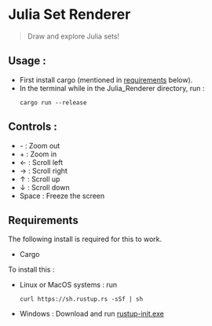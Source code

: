 # Julia Set Renderer
> Draw and explore Julia sets!

## Usage :
* First install cargo (mentioned in [requirements](#Requirements) below).
* In the terminal while in the Julia_Renderer directory, run :
  ```console
  cargo run --release
  ```

## Controls :
* \- : Zoom out
* \+ : Zoom in
* ← : Scroll left
* → : Scroll right
* ↑ : Scroll up
* ↓ : Scroll down
* Space : Freeze the screen

## Requirements
The following install is required for this to work.
- Cargo

To install this :
* Linux or MacOS systems : run
  ```console
  curl https://sh.rustup.rs -sSf | sh
  ```
* Windows : Download and run [rustup-init.exe](https://win.rustup.rs/) 
